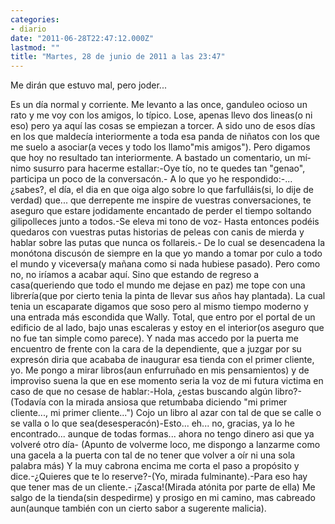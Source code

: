 ```yaml
---
categories:
- diario
date: "2011-06-28T22:47:12.000Z"
lastmod: ""
title: "Martes, 28 de junio de 2011 a las 23:47"
---
```


Me dirán que estuvo mal, pero joder...

Es un dí­a normal y corriente. Me levanto a las once, ganduleo ocioso un rato y me voy con los amigos, lo tí­pico. Lose, apenas llevo dos lineas(o ni eso) pero ya aquí­ las cosas se empiezan a torcer.
A sido uno de esos dí­as en los que maldecí­a interiormente a toda esa panda de niñatos con los que me suelo a asociar(a veces y todo los llamo"mis amigos"). Pero digamos que hoy no resultado tan interiormente. A bastado un comentario, un mí­nimo susurro para hacerme estallar:-Oye tí­o, no te quedes tan "genao", participa un poco de la conversacón.- A lo que yo he respondido:-... ¿sabes?, el dí­a, el dia en que oiga algo sobre lo que farfulláis(si, lo dije de verdad) que... que derrepente me inspire de vuestras conversaciones, te aseguro que estare jodidamente encantado de perder el tiempo soltando gilipolleces junto a todos.-Se eleva mi tono de voz- Hasta entonces podéis quedaros con vuestras putas historias de peleas con canis de mierda y hablar sobre las putas que nunca os follareis.- De lo cual se desencadena la monótona discusón de siempre en la que yo mando a tomar por culo a todo el mundo y viceversa(y mañana como si nada hubiese pasado). 
Pero como no, no irí­amos a acabar aquí­. Sino que estando de regreso a casa(queriendo que todo el mundo me dejase en paz) me tope con una librerí­a(que por cierto tenia la pinta de llevar sus años hay plantada). La cual tenia un escaparate digamos que soso pero al mismo tiempo moderno y una entrada más escondida que Wally. Total, que entro por el portal de un edificio de al lado, bajo unas escaleras y estoy en el interior(os aseguro que no fue tan simple como parece). Y nada mas accedo por la puerta me encuentro de frente con la cara de la dependiente, que a juzgar por su expresón diria que acababa de inaugurar esa tienda con el primer cliente, yo. Me pongo a mirar libros(aun enfurruñado en mis pensamientos) y de improviso suena la que en ese momento seria la voz de mi futura victima en caso de que no cesase de hablar:-Hola, ¿estas buscando algún libro?- (Todaví­a con la mirada ansiosa que retumbaba diciendo "mi primer cliente..., mi primer cliente...") Cojo un libro al azar con tal de que se calle o se valla o lo que sea(desesperacón)-Esto... eh... no, gracias, ya lo he encontrado... aunque de todas formas... ahora no tengo dinero asi que ya volveré otro dí­a- (Apunto de volverme loco, me dispongo a lanzarme como una gacela a la puerta con tal de no tener que volver a oí­r ni una sola palabra más) Y la muy cabrona encima me corta el paso a propósito y dice.-¿Quieres que te lo reserve?-(Yo, mirada fulminante).-Para eso hay que tener mas de un cliente.- ¡Zasca!(Mirada atónita por parte de ella) Me salgo de la tienda(sin despedirme) y prosigo en mi camino, mas cabreado aun(aunque también con un cierto sabor a sugerente malicia).
